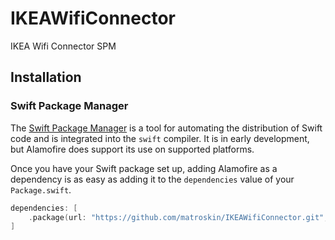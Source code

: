 # IKEAWifiConnector
IKEA Wifi Connector SPM

## Installation

### Swift Package Manager

The [Swift Package Manager](https://swift.org/package-manager/) is a tool for automating the distribution of Swift code and is integrated into the `swift` compiler. It is in early development, but Alamofire does support its use on supported platforms.

Once you have your Swift package set up, adding Alamofire as a dependency is as easy as adding it to the `dependencies` value of your `Package.swift`.

```swift
dependencies: [
    .package(url: "https://github.com/matroskin/IKEAWifiConnector.git", .upToNextMajor(from: "0.0.1"))
]
```
